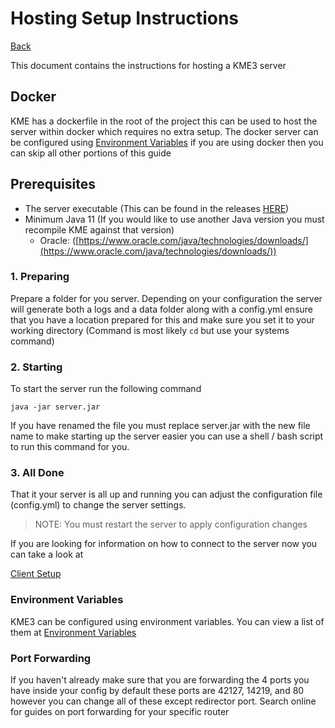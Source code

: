 # Hosting Setup Instructions

[Back](../README.md)

This document contains the instructions for hosting a KME3 server

## Docker

KME has a dockerfile in the root of the project this can be used to host the server within docker
which requires no extra setup. The docker server can be configured using [Environment Variables](docs/ENV.md)
if you are using docker then you can skip all other portions of this guide

## Prerequisites
- The server executable (This can be found in the releases [HERE](https://github.com/jacobtread/KME3/releases/latest))
- Minimum Java 11 (If you would like to use another Java version you must recompile KME against that version)
    - Oracle: ([https://www.oracle.com/java/technologies/downloads/](https://www.oracle.com/java/technologies/downloads/))

### 1. Preparing

Prepare a folder for you server. Depending on your configuration the server will generate both
a logs and a data folder along with a config.yml ensure that you have a location prepared for this
and make sure you set it to your working directory (Command is most likely `cd` but use your systems command)

### 2. Starting

To start the server run the following command

```java -jar server.jar```

If you have renamed the file you must replace server.jar with the new file name
to make starting up the server easier you can use a shell / bash script to run this
command for you.

### 3. All Done

That it your server is all up and running you can adjust the configuration file (config.yml)
to change the server settings.

> NOTE: You must restart the server to apply configuration changes

If you are looking for information on how to connect to the server now you can take a look at

[Client Setup](SETUP_CLIENT.md)

### Environment Variables

KME3 can be configured using environment variables. You can view a list of them at [Environment Variables](./ENV.md)

### Port Forwarding

If you haven't already make sure that you are forwarding the 4 ports you have inside your config
by default these ports are 42127, 14219, and 80 however you can change all of these except
redirector port. Search online for guides on port forwarding for your specific router 